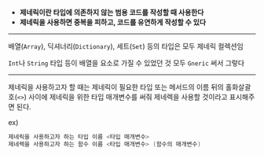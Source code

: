 - **제네릭이란 타입에 의존하지 않는 범용 코드를 작성할 때 사용한다**
- **제네릭을 사용하면 중복을 피하고, 코드를 유연하게 작성할 수 있다**

------

배열(`Array`), 딕셔너리(`Dictionary`), 세트(`Set`) 등의 타입은 모두 제네릭 컬렉션임

`Int`나 `String` 타입 등이 배열을 요소로 가질 수 있었던 것 모두 `Gneric` 써서 그렇다

------

제네릭을 사용하고자 할 때는 제네릭이 필요한 타입 또는 메서드의 이름 뒤의 홀화살괄호(`<>`) 사이에 제네릭을 위한 타입 매개변수를 써줘 제네렉을 사용할 것이라고 표시해주면 된다.

ex)

```swift
제네릭을 사용하고자 하는 타입 이름 <타입 매개변수>
제네렉을 사용하고자 하는 함수 이름 <타입 매개변수> (함수의 매개변수)
```